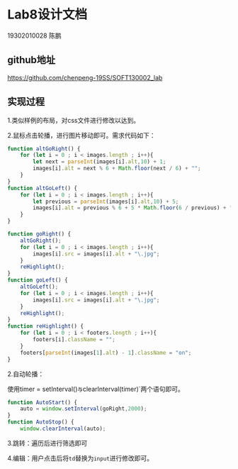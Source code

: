 # Lab8设计文档

19302010028  陈鹏

## github地址

https://github.com/chenpeng-19SS/SOFT130002_lab

## 实现过程

1.类似样例的布局，对css文件进行修改以达到。

2.鼠标点击轮播，进行图片移动即可。需求代码如下：

```js
function altGoRight() {
    for (let i = 0 ; i < images.length ; i++){
        let next = parseInt(images[i].alt,10) + 1;
        images[i].alt = next % 6 + Math.floor(next / 6) + "";
    }
}
function altGoLeft() {
    for (let i = 0 ; i < images.length ; i++){
        let previous = parseInt(images[i].alt,10) + 5;
        images[i].alt = previous % 6 + 5 * Math.floor(6 / previous) + "";
    }
}
```

```javascript
function goRight() {
    altGoRight();
    for (let i = 0 ; i < images.length ; i++){
        images[i].src = images[i].alt + "\.jpg";
    }
    reHighlight();
}
function goLeft() {
    altGoLeft();
    for (let i = 0 ; i < images.length ; i++){
        images[i].src = images[i].alt + "\.jpg";
    }
    reHighlight();
}
function reHighlight() {
    for (let i = 0 ; i < footers.length ; i++){
        footers[i].className = "";
    }
    footers[parseInt(images[1].alt) - 1].className = "on";
}
```

2.自动轮播：

使用timer = setInterval()`与`clearInterval(timer)`两个语句即可。

```javascript 
function AutoStart() {
    auto = window.setInterval(goRight,2000);
}
function AutoStop() {
    window.clearInterval(auto);
```

3.跳转：遍历后进行筛选即可



4.编辑：用户点击后将`td`替换为`input`进行修改即可。

